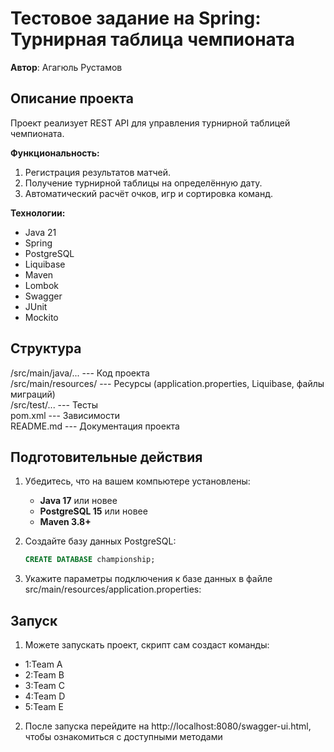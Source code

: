 # Тестовое задание на Spring: Турнирная таблица чемпионата
**Автор**: Агагюль Рустамов

## Описание проекта
Проект реализует REST API для управления турнирной таблицей чемпионата. 

**Функциональность:**
1. Регистрация результатов матчей.
2. Получение турнирной таблицы на определённую дату.
3. Автоматический расчёт очков, игр и сортировка команд.

**Технологии:**
- Java 21
- Spring
- PostgreSQL
- Liquibase
- Maven
- Lombok
- Swagger
- JUnit
- Mockito

## Структура
/src/main/java/...    --- Код проекта
<br>/src/main/resources/   --- Ресурсы (application.properties, Liquibase, файлы миграций)
<br>/src/test/...           --- Тесты
<br>pom.xml                 --- Зависимости
<br>README.md               --- Документация проекта

## Подготовительные действия
1. Убедитесь, что на вашем компьютере установлены:
   - **Java 17** или новее
   - **PostgreSQL 15** или новее
   - **Maven 3.8+**

2. Создайте базу данных PostgreSQL:
   ```sql
   CREATE DATABASE championship;

3. Укажите параметры подключения к базе данных в файле src/main/resources/application.properties:

## Запуск
1. Можете запускать проект, скрипт сам создаст команды: 
  - 1:Team A
  - 2:Team B
  - 3:Team C
  - 4:Team D
  - 5:Team E
   
2. После запуска перейдите на http://localhost:8080/swagger-ui.html, чтобы ознакомиться с доступными методами









